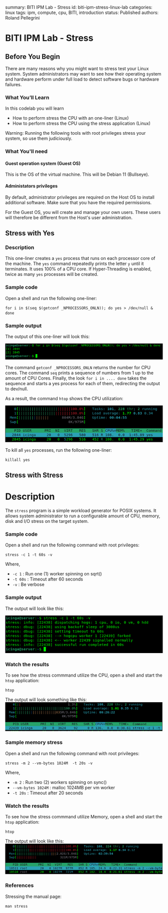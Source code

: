 summary: BITI IPM Lab - Stress
id: biti-ipm-stress-linux-lab
categories: linux
tags: ipm, compute, cpu, BITI, introduction
status: Published
authors: Roland Pellegrini

# BITI IPM Lab - Stress
<!-- ------------------------ -->
## Before You Begin 

There are many reasons why you might want to stress test your Linux system. System administrators may want to see how their operating system and hardware perform under full load to detect software bugs or hardware failures.

### What You’ll Learn

In this codelab you will learn
* How to perform stress the CPU with an one-liner (Linux)
* How to perform stress the CPU using the stress application (Linux)

<aside class="negative">
Warning: Running the following tools with root privileges stress your system, so use them judiciously.
</aside>

### What You'll need

#### Guest operation system (Guest OS)

This is the OS of the virtual machine. This will be Debian 11 (Bullseye).

#### Administators privileges

By default, administrator privileges are required on the Host OS to install additional software. Make sure that you have the required permissions.

For the Guest OS, you will create and manage your own users. These users will therefore be different from the Host's user administration. 


## Stress with Yes

### Description
This one-liner creates a `yes` process that runs on each processor core of the machine. The `yes` command repeatedly prints the letter `y` until it terminates. It uses 100% of a CPU core. If Hyper-Threading is enabled, twice as many `yes` processes will be created.

### Sample code

Open a shell and run the following one-liner:

```
for i in $(seq $(getconf _NPROCESSORS_ONLN)); do yes > /dev/null & done
```

### Sample output

The output of this one-liner will look this:

![VirtualBox Extension](./img/biti-ipm-stress-yes-cmd.png)

The command `getconf _NPROCESSORS_ONLN` returns the number for CPU cores. The command `seq` prints a sequence of numbers from 1 up to the amount of CPU Cores. FInally, the look `for i in .... done` takes the sequence and starts a yes process for each of them, redirecting the output to dev/null.

As a result, the command `htop` shows the CPU utilization:

![VirtualBox Extension](./img/biti-ipm-stress-yes-htop.png)

To kill all `yes` processes, run the following one-liner:

```
killall yes
```

## Stress with Stress

# Description
The `stress` program is a simple workload generator for POSIX systems. It allows system administrator to run a configurable amount of CPU, memory, disk and I/O stress on the target system.

### Sample code

Open a shell and run the following command with root privileges:

```
stress -c 1 -t 60s -v
```

Where,
* `-c 1`   : Run one (1) worker spinning on sqrt()
* `-t 60s` : Timeout after 60 seconds
* `-v`     : Be verbose

### Sample output
The output will look like this:

![VirtualBox Extension](./img/biti-ipm-stress-cmd.png)


### Watch the results

To see how the stress commmand utilize the CPU, open a shell and start the `htop` application:
```
htop
```

The output will look something like this:
![VirtualBox Extension](./img/biti-ipm-stress-result-htop.png)

### Sample memory stress

Open a shell and run the following command with root privileges:

```
stress -m 2 --vm-bytes 1024M  -t 20s -v
```

Where,
* `-m 2`   : Run two (2) workers spinning on sync()
* `--vm-bytes 1024M` : malloc 1024MB per vm worker
* `-t 20s` : Timeout after 20 seconds


### Watch the results

To see how the stress commmand utilize Memory, open a shell and start the `htop` application:
```
htop
```

The output will look like this:
![VirtualBox Extension](./img/biti-ipm-stress-result-htop-memory.png)

### References

Stressing the manual page:
```
man stress
```